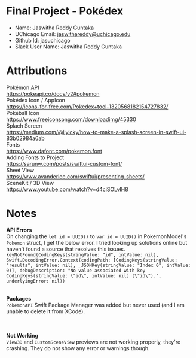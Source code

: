 # Final Project - Pokédex

- Name: Jaswitha Reddy Guntaka
- UChicago Email: jaswithareddy@uchicago.edu
- Github Id: jasuchicago
- Slack User Name: Jaswitha Reddy Guntaka

# Attributions

Pokémon API <br>
https://pokeapi.co/docs/v2#pokemon <br>
Pokédex Icon / AppIcon <br>
https://icons-for-free.com/Pokedex+tool-1320568182154727832/ <br>
Pokéball Icon <br>
https://www.freeiconspng.com/downloadimg/45330 <br>
Splach Screen <br>
https://medium.com/@liyicky/how-to-make-a-splash-screen-in-swift-ui-83b02984a6ab <br>
Fonts <br>
https://www.dafont.com/pokemon.font<br>
Adding Fonts to Project <br>
https://sarunw.com/posts/swiftui-custom-font/ <br>
Sheet View <br>
https://www.avanderlee.com/swiftui/presenting-sheets/ <br>
SceneKit / 3D View <br>
https://www.youtube.com/watch?v=d4ciSOLvIH8 <br>

# Notes

**API Errors** <br> 
On changing the `let id = UUID()` to `var id = UUID()` in PokemonModel's `Pokemon` struct, I get the below error. I tried looking up solutions online but haven't found a source that resolves this issues. <br>
```keyNotFound(CodingKeys(stringValue: "id", intValue: nil), Swift.DecodingError.Context(codingPath: [CodingKeys(stringValue: "results", intValue: nil), _JSONKey(stringValue: "Index 0", intValue: 0)], debugDescription: "No value associated with key CodingKeys(stringValue: \"id\", intValue: nil) (\"id\").", underlyingError: nil))```
<br><br>

**Packages** <br>
`PokemonAPI` Swift Package Manager was added but never used (and I am unable to delete it from XCode). <br>
<br><br>

**Not Working** <br>
`View3D` and `CustomSceneView` previews are not working properly, they're crashing. They do not show any error or warnings though.
<br><br>
